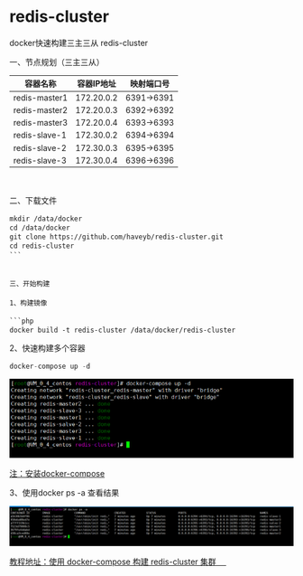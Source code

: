 # redis-cluster
docker快速构建三主三从 redis-cluster

一、节点规划（三主三从）

| 容器名称  |  容器IP地址 | 映射端口号  |
| ------------ | ------------ | ------------ |
| redis-master1  | 172.20.0.2  | 6391->6391  |
| redis-master2  | 172.20.0.3  | 6392->6392  |
| redis-master3  | 172.20.0.4  | 6393->6393  |
| redis-slave-1  | 172.30.0.2  | 6394->6394  |
| redis-slave-2  | 172.30.0.3  | 6395->6395  |
| redis-slave-3  | 172.30.0.4  | 6396->6396  |

　　

二、下载文件
```
mkdir /data/docker
cd /data/docker
git clone https://github.com/haveyb/redis-cluster.git
cd redis-cluster
```　
　　
  
三、开始构建
　
1、构建镜像

```php
docker build -t redis-cluster /data/docker/redis-cluster
```

2、快速构建多个容器

```php
docker-compose up -d 
```
![](./example.png)

[注：安装docker-compose](https://www.haveyb.com/article/239 "安装docker-compose")



3、使用docker ps -a 查看结果

![](./second.png)

[教程地址：使用 docker-compose 构建 redis-cluster 集群 　](https://www.haveyb.com/article/237 "使用 docker-compose 构建 redis-cluster 集群 　")

